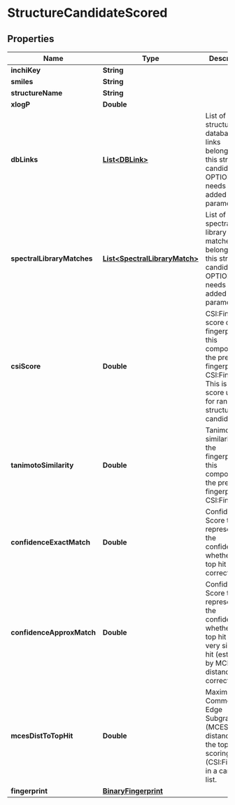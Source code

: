 

# StructureCandidateScored


## Properties

| Name | Type | Description | Notes |
|------------ | ------------- | ------------- | -------------|
|**inchiKey** | **String** |  |  [optional] |
|**smiles** | **String** |  |  [optional] |
|**structureName** | **String** |  |  [optional] |
|**xlogP** | **Double** |  |  [optional] |
|**dbLinks** | [**List&lt;DBLink&gt;**](DBLink.md) | List of structure database links belonging to this structure candidate  OPTIONAL: needs to be added by parameter |  [optional] |
|**spectralLibraryMatches** | [**List&lt;SpectralLibraryMatch&gt;**](SpectralLibraryMatch.md) | List of spectral library matches belonging to this structure candidate  OPTIONAL: needs to be added by parameter |  [optional] |
|**csiScore** | **Double** | CSI:FingerID score of the fingerprint of this compound to the predicted fingerprint of CSI:FingerID  This is the score used for ranking structure candidates |  [optional] |
|**tanimotoSimilarity** | **Double** | Tanimoto similarly of the fingerprint of this compound to the predicted fingerprint of CSI:FingerID |  [optional] |
|**confidenceExactMatch** | **Double** | Confidence Score that represents the confidence whether the top hit is correct. |  [optional] |
|**confidenceApproxMatch** | **Double** | Confidence Score that represents the confidence whether the top hit or a very similar hit (estimated by MCES distance) is correct. |  [optional] |
|**mcesDistToTopHit** | **Double** | Maximum Common Edge Subgraph (MCES) distance to the top scoring hit (CSI:FingerID) in a candidate list. |  [optional] |
|**fingerprint** | [**BinaryFingerprint**](BinaryFingerprint.md) |  |  [optional] |



